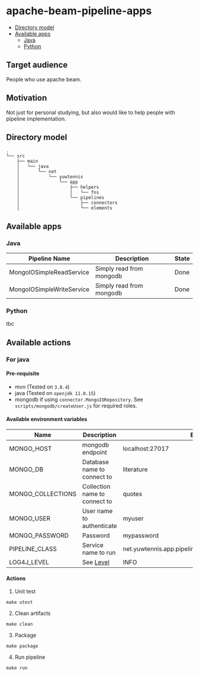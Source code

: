 # apache-beam-pipeline-apps

* [Directory model](#directory-model)
* [Available apps](#available-apps)
  * [Java](#java)
  * [Python](#python)

## Target audience

People who use apache beam.

## Motivation

Not just for personal studying, but also would like to help people with pipeline implementation.

## Directory model
```
.
└── src
    ├── main
    │   └── java
    │       └── net
    │           └── yuwtennis
    │               └── app
    │                   ├── helpers
    │                   │   └── fns
    │                   └── pipelines
    │                       ├── connectors
    │                       └── elements
```

## Available apps

### Java
| Pipeline Name | Description | State |
| ---------------- | ----------- | ----- |
| MongoIOSimpleReadService | Simply read from mongodb | Done |
| MongoIOSimpleWriteService | Simply read from mongodb | Done |

### Python

tbc

## Available actions

### For java
#### Pre-requisite

* mvn (Tested on `3.8.4`)
* java (Tested on `openjdk 11.0.15`)
* mongodb if using `connector.MongoIORepository`. See `scripts/mongodb/createUser.js` for required roles.

#### Available environment variables

| Name | Description | Example |
| ---- | ----------- | ------- |
| MONGO_HOST | mongodb endpoint | localhost:27017 |
| MONGO_DB | Database name to connect to | literature |
| MONGO_COLLECTIONS | Collection name to connect to | quotes |
| MONGO_USER | User name to authenticate | myuser |
| MONGO_PASSWORD | Password | mypassword |
| PIPELINE_CLASS | Service name to run | net.yuwtennis.app.pipelines.MongoIOSimpleWriteService |
| LOG4J_LEVEL | See [Level](https://logging.apache.org/log4j/2.x/log4j-api/apidocs/org/apache/logging/log4j/Level.html) | INFO |


#### Actions

1. Unit test
```
make utest
```

2. Clean artifacts
```
make clean
```

3. Package
```
make package
```

4. Run pipeline
```
make run
```